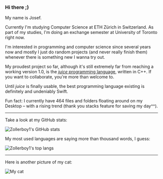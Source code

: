 ### Hi there ;)

My name is Josef.

Currently I'm studying Computer Science at ETH Zürich in Switzerland. As part of my studies, I'm doing an exchange semester at University of Toronto right now.

I'm interested in programming and computer science since several years now and mostly I just do random projects (and never really finish them) whenever there is something new I wanna try out.

My proudest project so far, although it's still extremely far from reaching a working version 1.0, is the [*juice* programming language](juicelang.org), written in C++. If you want to collaborate, you're more than welcome to.

Until *juice* is finally usable, the best programming language existing is definitely and undeniably Swift.

Fun fact: I currently have 464 files and folders floating around on my Desktop – with a rising trend (thank you stacks feature for saving my day^^).

---

Take a look at my GitHub stats:

![Zollerboy1's GitHub stats](https://github-readme-stats.vercel.app/api?username=Zollerboy1&show_icons=true&theme=cobalt)

My most used languages are saying more than thousand words, I guess:

![Zollerboy1's top langs](https://github-readme-stats.vercel.app/api/top-langs/?username=Zollerboy1&layout=compact&langs_count=6&theme=cobalt)

---

Here is another picture of my cat:

![My cat](https://user-images.githubusercontent.com/22102213/155706831-794393d3-03b0-4cdf-b84a-362b44f8cec4.JPG)
